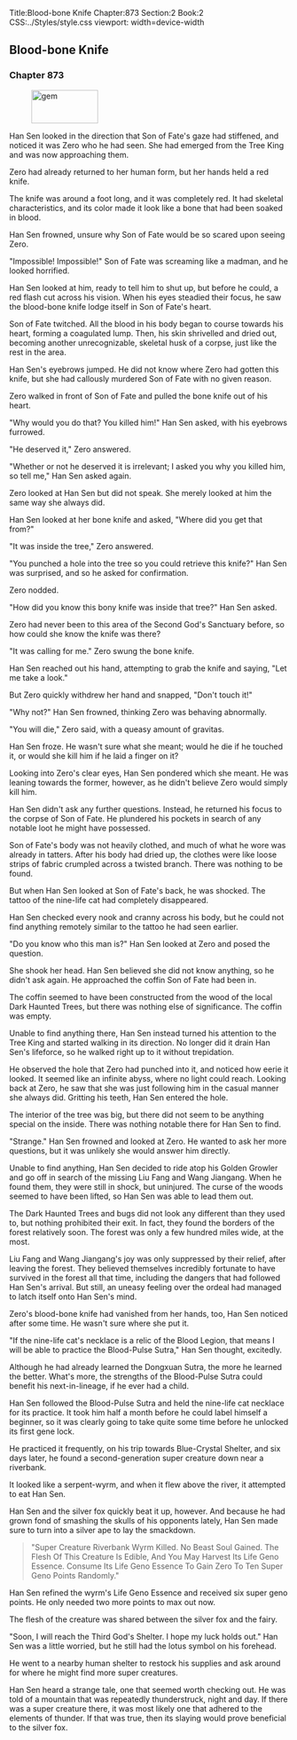 Title:Blood-bone Knife 
Chapter:873 
Section:2 
Book:2 
CSS:../Styles/style.css 
viewport: width=device-width
  
## Blood-bone Knife
### Chapter 873
  
<figure>
	<img src="../Images/gem.gif" alt="gem" id="gem" width="120" height="60" />
</figure>
  

  
Han Sen looked in the direction that Son of Fate's gaze had stiffened, and noticed it was Zero who he had seen. She had emerged from the Tree King and was now approaching them.

Zero had already returned to her human form, but her hands held a red knife.

The knife was around a foot long, and it was completely red. It had skeletal characteristics, and its color made it look like a bone that had been soaked in blood.

Han Sen frowned, unsure why Son of Fate would be so scared upon seeing Zero.

"Impossible! Impossible!" Son of Fate was screaming like a madman, and he looked horrified.

Han Sen looked at him, ready to tell him to shut up, but before he could, a red flash cut across his vision. When his eyes steadied their focus, he saw the blood-bone knife lodge itself in Son of Fate's heart.

Son of Fate twitched. All the blood in his body began to course towards his heart, forming a coagulated lump. Then, his skin shrivelled and dried out, becoming another unrecognizable, skeletal husk of a corpse, just like the rest in the area.

Han Sen's eyebrows jumped. He did not know where Zero had gotten this knife, but she had callously murdered Son of Fate with no given reason.

Zero walked in front of Son of Fate and pulled the bone knife out of his heart.

"Why would you do that? You killed him!" Han Sen asked, with his eyebrows furrowed.

"He deserved it," Zero answered.

"Whether or not he deserved it is irrelevant; I asked you why you killed him, so tell me," Han Sen asked again.

Zero looked at Han Sen but did not speak. She merely looked at him the same way she always did.

Han Sen looked at her bone knife and asked, "Where did you get that from?"

"It was inside the tree," Zero answered.

"You punched a hole into the tree so you could retrieve this knife?" Han Sen was surprised, and so he asked for confirmation.

Zero nodded.

"How did you know this bony knife was inside that tree?" Han Sen asked.

Zero had never been to this area of the Second God's Sanctuary before, so how could she know the knife was there?

"It was calling for me." Zero swung the bone knife.

Han Sen reached out his hand, attempting to grab the knife and saying, "Let me take a look."

But Zero quickly withdrew her hand and snapped, "Don't touch it!"

"Why not?" Han Sen frowned, thinking Zero was behaving abnormally.

"You will die," Zero said, with a queasy amount of gravitas.

Han Sen froze. He wasn't sure what she meant; would he die if he touched it, or would she kill him if he laid a finger on it?

Looking into Zero's clear eyes, Han Sen pondered which she meant. He was leaning towards the former, however, as he didn't believe Zero would simply kill him.

Han Sen didn't ask any further questions. Instead, he returned his focus to the corpse of Son of Fate. He plundered his pockets in search of any notable loot he might have possessed.

Son of Fate's body was not heavily clothed, and much of what he wore was already in tatters. After his body had dried up, the clothes were like loose strips of fabric crumpled across a twisted branch. There was nothing to be found.

But when Han Sen looked at Son of Fate's back, he was shocked. The tattoo of the nine-life cat had completely disappeared.

Han Sen checked every nook and cranny across his body, but he could not find anything remotely similar to the tattoo he had seen earlier.

"Do you know who this man is?" Han Sen looked at Zero and posed the question.

She shook her head. Han Sen believed she did not know anything, so he didn't ask again. He approached the coffin Son of Fate had been in.

The coffin seemed to have been constructed from the wood of the local Dark Haunted Trees, but there was nothing else of significance. The coffin was empty.

Unable to find anything there, Han Sen instead turned his attention to the Tree King and started walking in its direction. No longer did it drain Han Sen's lifeforce, so he walked right up to it without trepidation.

He observed the hole that Zero had punched into it, and noticed how eerie it looked. It seemed like an infinite abyss, where no light could reach. Looking back at Zero, he saw that she was just following him in the casual manner she always did. Gritting his teeth, Han Sen entered the hole.

The interior of the tree was big, but there did not seem to be anything special on the inside. There was nothing notable there for Han Sen to find.

"Strange." Han Sen frowned and looked at Zero. He wanted to ask her more questions, but it was unlikely she would answer him directly.

Unable to find anything, Han Sen decided to ride atop his Golden Growler and go off in search of the missing Liu Fang and Wang Jiangang. When he found them, they were still in shock, but uninjured. The curse of the woods seemed to have been lifted, so Han Sen was able to lead them out.

The Dark Haunted Trees and bugs did not look any different than they used to, but nothing prohibited their exit. In fact, they found the borders of the forest relatively soon. The forest was only a few hundred miles wide, at the most.

Liu Fang and Wang Jiangang's joy was only suppressed by their relief, after leaving the forest. They believed themselves incredibly fortunate to have survived in the forest all that time, including the dangers that had followed Han Sen's arrival. But still, an uneasy feeling over the ordeal had managed to latch itself onto Han Sen's mind.

Zero's blood-bone knife had vanished from her hands, too, Han Sen noticed after some time. He wasn't sure where she put it.

"If the nine-life cat's necklace is a relic of the Blood Legion, that means I will be able to practice the Blood-Pulse Sutra," Han Sen thought, excitedly.

Although he had already learned the Dongxuan Sutra, the more he learned the better. What's more, the strengths of the Blood-Pulse Sutra could benefit his next-in-lineage, if he ever had a child.

Han Sen followed the Blood-Pulse Sutra and held the nine-life cat necklace for its practice. It took him half a month before he could label himself a beginner, so it was clearly going to take quite some time before he unlocked its first gene lock.

He practiced it frequently, on his trip towards Blue-Crystal Shelter, and six days later, he found a second-generation super creature down near a riverbank.

It looked like a serpent-wyrm, and when it flew above the river, it attempted to eat Han Sen.

Han Sen and the silver fox quickly beat it up, however. And because he had grown fond of smashing the skulls of his opponents lately, Han Sen made sure to turn into a silver ape to lay the smackdown.

> "Super Creature Riverbank Wyrm Killed. No Beast Soul Gained. The Flesh Of This Creature Is Edible, And You May Harvest Its Life Geno Essence. Consume Its Life Geno Essence To Gain Zero To Ten Super Geno Points Randomly."

Han Sen refined the wyrm's Life Geno Essence and received six super geno points. He only needed two more points to max out now.

The flesh of the creature was shared between the silver fox and the fairy.

"Soon, I will reach the Third God's Shelter. I hope my luck holds out." Han Sen was a little worried, but he still had the lotus symbol on his forehead.

He went to a nearby human shelter to restock his supplies and ask around for where he might find more super creatures.

Han Sen heard a strange tale, one that seemed worth checking out. He was told of a mountain that was repeatedly thunderstruck, night and day. If there was a super creature there, it was most likely one that adhered to the elements of thunder. If that was true, then its slaying would prove beneficial to the silver fox.
